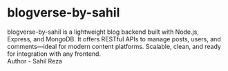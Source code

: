 # blogverse-by-sahil
blogverse-by-sahil is a lightweight blog backend built with Node.js, Express, and MongoDB. It offers RESTful APIs to manage posts, users, and comments—ideal for modern content platforms. Scalable, clean, and ready for integration with any frontend.
<br/>
Author - Sahil Reza
